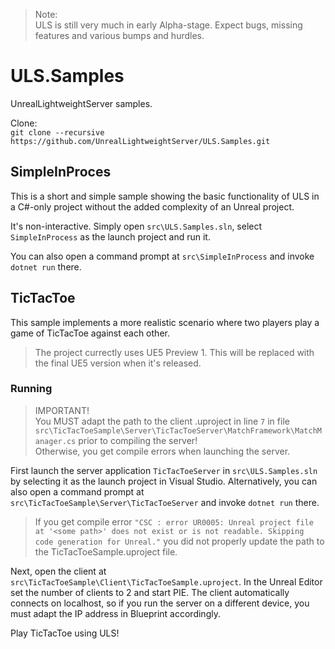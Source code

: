 > Note:  
> ULS is still very much in early Alpha-stage. Expect bugs, missing features and various bumps and hurdles.

# ULS.Samples
UnrealLightweightServer samples.

Clone:  
`git clone --recursive https://github.com/UnrealLightweightServer/ULS.Samples.git`

## SimpleInProces

This is a short and simple sample showing the basic functionality of ULS in a C#-only project without the added complexity of an Unreal project.

It's non-interactive. Simply open `src\ULS.Samples.sln`, select `SimpleInProcess` as the launch project and run it.

You can also open a command prompt at `src\SimpleInProcess` and invoke `dotnet run` there.

## TicTacToe

This sample implements a more realistic scenario where two players play a game of TicTacToe against each other.

> The project currectly uses UE5 Preview 1. This will be replaced with the final UE5 version when it's released.

### Running

> IMPORTANT!  
> You MUST adapt the path to the client .uproject in line `7` in file `src\TicTacToeSample\Server\TicTacToeServer\MatchFramework\MatchManager.cs` prior to compiling the server!  
> Otherwise, you get compile errors when launching the server.

First launch the server application `TicTacToeServer` in `src\ULS.Samples.sln` by selecting it as the launch project in Visual Studio. Alternatively, you can also open a command prompt at `src\TicTacToeSample\Server\TicTacToeServer` and invoke `dotnet run` there.

> If you get compile error `"CSC : error UR0005: Unreal project file at '<some path>' does not exist or is not readable. Skipping code generation for Unreal."` you did not properly update the path to the TicTacToeSample.uproject file.

Next, open the client at `src\TicTacToeSample\Client\TicTacToeSample.uproject`. In the Unreal Editor set the number of clients to 2 and start PIE.
The client automatically connects on localhost, so if you run the server on a different device, you must adapt the IP address in Blueprint accordingly.

Play TicTacToe using ULS!

